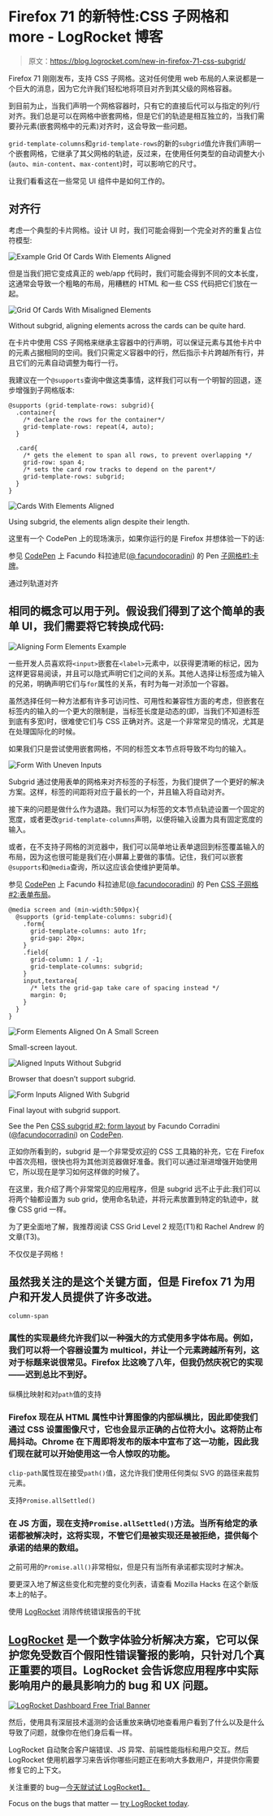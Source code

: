 # Firefox 71 的新特性:CSS 子网格和 more - LogRocket 博客

> 原文：<https://blog.logrocket.com/new-in-firefox-71-css-subgrid/>

Firefox 71 刚刚发布，支持 CSS 子网格。这对任何使用 web 布局的人来说都是一个巨大的消息，因为它允许我们轻松地将项目对齐到其父级的网格容器。

到目前为止，当我们声明一个网格容器时，只有它的直接后代可以与指定的列/行对齐。我们总是可以在网格中嵌套网格，但是它们的轨迹是相互独立的，当我们需要孙元素(嵌套网格中的元素)对齐时，这会导致一些问题。

`grid-template-columns`和`grid-template-rows`的新的`subgrid`值允许我们声明一个嵌套网格，它继承了其父网格的轨迹，反过来，在使用任何类型的自动调整大小(`auto`、`min-content`、`max-content`)时，可以影响它的尺寸。

让我们看看这在一些常见 UI 组件中是如何工作的。

## 对齐行

考虑一个典型的卡片网格。设计 UI 时，我们可能会得到一个完全对齐的重复占位符模型:

![Example Grid Of Cards With Elements Aligned](img/6bfef54deea08bc7798f6b7e1582be49.png)

但是当我们把它变成真正的 web/app 代码时，我们可能会得到不同的文本长度，这通常会导致一个粗略的布局，用糟糕的 HTML 和一些 CSS 代码把它们放在一起。

![Grid Of Cards With Misaligned Elements](img/8a75d76c33842cec627b2ac948e54b9d.png)

Without subgrid, aligning elements across the cards can be quite hard.

在卡片中使用 CSS 子网格来继承主容器中的行声明，可以保证元素与其他卡片中的元素占据相同的空间。我们只需定义容器中的行，然后指示卡片跨越所有行，并且它们的元素自动调整为每行一行。

我建议在一个`@supports`查询中做这类事情，这样我们可以有一个明智的回退，逐步增强到子网格版本:

```
@supports (grid-template-rows: subgrid){
  .container{
    /* declare the rows for the container*/
    grid-template-rows: repeat(4, auto);  
  }

  .card{
    /* gets the element to span all rows, to prevent overlapping */
    grid-row: span 4;
    /* sets the card row tracks to depend on the parent*/
    grid-template-rows: subgrid;
  }
}
```

![Cards With Elements Aligned](img/b048bd3e5e50c28d124c39ea51b13e09.png)

Using subgrid, the elements align despite their length.

这里有一个 CodePen 上的现场演示，如果你运行的是 Firefox 并想体验一下的话:

参见 [CodePen](https://codepen.io) 上 Facundo 科拉迪尼([@ facundocoradini](https://codepen.io/facundocorradini))
的 Pen [子网格#1:卡牌](https://codepen.io/facundocorradini/pen/LYEEOmQ)。

通过列轨道对齐

## 相同的概念可以用于列。假设我们得到了这个简单的表单 UI，我们需要将它转换成代码:

![Aligning Form Elements Example](img/9f56bb757f22876513cbf55bf1d5c782.png)

一些开发人员喜欢将`<input>`嵌套在`<label>`元素中，以获得更清晰的标记，因为这样更容易阅读，并且可以隐式声明它们之间的关系。其他人选择让标签成为输入的兄弟，明确声明它们与`for`属性的关系，有时为每一对添加一个容器。

虽然选择任何一种方法都有许多可访问性、可用性和兼容性方面的考虑，但嵌套在标签内的输入的一个更大的限制是，当标签长度是动态的(即，当我们不知道标签到底有多宽)时，很难使它们与 CSS 正确对齐。这是一个非常常见的情况，尤其是在处理国际化的时候。

如果我们只是尝试使用嵌套网格，不同的标签文本节点将导致不均匀的输入。

![Form With Uneven Inputs](img/24204b8508976ca88af46bccb71b43c5.png)

Subgrid 通过使用表单的网格来对齐标签的子标签，为我们提供了一个更好的解决方案。这样，标签的间距将对应于最长的一个，并且输入将自动对齐。

接下来的问题是做什么作为退路。我们可以为标签的文本节点轨迹设置一个固定的宽度，或者更改`grid-template-columns`声明，以便将输入设置为具有固定宽度的输入。

或者，在不支持子网格的浏览器中，我们可以简单地让表单退回到标签覆盖输入的布局，因为这也很可能是我们在小屏幕上要做的事情。记住，我们可以嵌套`@supports`和`@media`查询，所以这应该会使维护更简单。

参见 [CodePen](https://codepen.io) 上 Facundo 科拉迪尼([@ facundocoradini](https://codepen.io/facundocorradini))
的 Pen [CSS 子网格#2:表单布局](https://codepen.io/facundocorradini/pen/wvBBpJM)。

```
@media screen and (min-width:500px){
  @supports (grid-template-columns: subgrid){
    .form{
      grid-template-columns: auto 1fr;
      grid-gap: 20px;
    }
    .field{
      grid-column: 1 / -1;
      grid-template-columns: subgrid;
    }
    input,textarea{
      /* lets the grid-gap take care of spacing instead */
      margin: 0;
    }
  }
}
```

![Form Elements Aligned On A Small Screen](img/a9ccff5d88eebb032ffae833522a8b07.png)

Small-screen layout.

![Aligned Inputs Without Subgrid](img/131708b97611d754a79ad28b85782689.png)

Browser that doesn’t support subgrid.

![Form Inputs Aligned With Subgrid](img/6fe1a62b67ffd435771a1b742f9fff0a.png)

Final layout with subgrid support.

See the Pen [CSS subgrid #2: form layout](https://codepen.io/facundocorradini/pen/wvBBpJM) by Facundo Corradini ([@facundocorradini](https://codepen.io/facundocorradini))
on [CodePen](https://codepen.io).

正如你所看到的，subgrid 是一个非常受欢迎的 CSS 工具箱的补充，它在 Firefox 中首次亮相，很快也将为其他浏览器做好准备。我们可以通过渐进增强开始使用它，所以现在是学习如何这样做的时候了。

在这里，我介绍了两个非常常见的应用程序，但是 subgrid 远不止于此:我们可以将两个轴都设置为 sub grid，使用命名轨迹，并将元素放置到特定的轨迹中，就像 CSS grid 一样。

为了更全面地了解，我推荐阅读 CSS Grid Level 2 规范(T1)和 Rachel Andrew 的文章(T3)。

不仅仅是子网格！

## 虽然我关注的是这个关键方面，但是 Firefox 71 为用户和开发人员提供了许多改进。

`column-span`

### 属性的实现最终允许我们以一种强大的方式使用多字体布局。例如，我们可以将一个容器设置为 multicol，并让一个元素跨越所有列，这对于标题来说很常见。Firefox 比这晚了八年，但我仍然庆祝它的实现——迟到总比不到好。

纵横比映射和对`path`值的支持

### Firefox 现在从 HTML 属性中计算图像的内部纵横比，因此即使我们通过 CSS 设置图像尺寸，它也会显示正确的占位符大小。这将防止布局抖动。Chrome 在下周即将发布的版本中宣布了这一功能，因此我们现在就可以开始使用这一令人惊叹的功能。

`clip-path`属性现在接受`path()`值，这允许我们使用任何类似 SVG 的路径来裁剪元素。

支持`Promise.allSettled()`

### 在 JS 方面，现在支持`Promise.allSettled()`方法。当所有给定的承诺都被解决时，这将实现，不管它们是被实现还是被拒绝，提供每个承诺的结果的数组。
之前可用的`Promise.all()`非常相似，但是只有当所有承诺都实现时才解决。

要更深入地了解这些变化和完整的变化列表，请查看 Mozilla Hacks 在这个新版本上的帖子。

使用 [LogRocket](https://lp.logrocket.com/blg/signup) 消除传统错误报告的干扰

## [LogRocket](https://lp.logrocket.com/blg/signup) 是一个数字体验分析解决方案，它可以保护您免受数百个假阳性错误警报的影响，只针对几个真正重要的项目。LogRocket 会告诉您应用程序中实际影响用户的最具影响力的 bug 和 UX 问题。

[![LogRocket Dashboard Free Trial Banner](img/d6f5a5dd739296c1dd7aab3d5e77eeb9.png)](https://lp.logrocket.com/blg/signup)

然后，使用具有深层技术遥测的会话重放来确切地查看用户看到了什么以及是什么导致了问题，就像你在他们身后看一样。

LogRocket 自动聚合客户端错误、JS 异常、前端性能指标和用户交互。然后 LogRocket 使用机器学习来告诉你哪些问题正在影响大多数用户，并提供你需要修复它的上下文。

关注重要的 bug—[今天就试试 LogRocket】。](https://lp.logrocket.com/blg/signup-issue-free)

Focus on the bugs that matter — [try LogRocket today](https://lp.logrocket.com/blg/signup-issue-free).